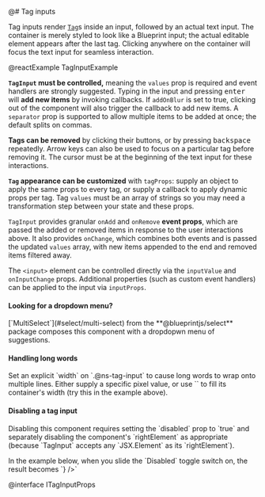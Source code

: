 @# Tag inputs

Tag inputs render [`Tag`](#core/components/tag)s inside an input, followed by an actual text input. The container is merely styled to look like a Blueprint input; the actual editable element appears after the last tag. Clicking anywhere on the container will focus the text input for seamless interaction.

@reactExample TagInputExample

**`TagInput` must be controlled,** meaning the `values` prop is required and event handlers are strongly suggested. Typing in the input and pressing <kbd>enter</kbd> will **add new items** by invoking callbacks. If `addOnBlur` is set to true, clicking out of the component will also trigger the callback to add new items. A `separator` prop is supported to allow multiple items to be added at once; the default splits on commas.

**Tags can be removed** by clicking their <span class="@ns-icon-standard @ns-icon-cross"></span> buttons, or by pressing <kbd>backspace</kbd> repeatedly. Arrow keys can also be used to focus on a particular tag before removing it. The cursor must be at the beginning of the text input for these interactions.

**`Tag` appearance can be customized** with `tagProps`: supply an object to apply the same props to every tag, or supply a callback to apply dynamic props per tag. Tag `values` must be an array of strings so you may need a transformation step between your state and these props.

`TagInput` provides granular `onAdd` and `onRemove` **event props**, which are passed the added or removed items in response to the user interactions above. It also provides `onChange`, which combines both events and is passed the updated `values` array, with new items appended to the end and removed items filtered away.

The `<input>` element can be controlled directly via the `inputValue` and `onInputChange` props. Additional properties (such as custom event handlers) can be applied to the input via `inputProps`.

<div class="@ns-callout @ns-intent-success @ns-icon-info-sign">
    <div class="@ns-callout-text">
        <h4 class="@ns-heading">Looking for a dropdown menu?</h4>
        [`MultiSelect`](#select/multi-select) from the **@blueprintjs/select** package composes this component with a dropdopwn menu of suggestions.
    </div>
</div>

<div class="@ns-callout @ns-intent-primary @ns-icon-info-sign">
    <div class="@ns-callout-text">
        <h4 class="@ns-heading">Handling long words</h4>
        Set an explicit `width` on `.@ns-tag-input` to cause long words to wrap onto multiple lines. Either supply a specific pixel value, or use `<TagInput className="@ns-fill">` to fill its container's width (try this in the example above).
    </div>
</div>

<div class="@ns-callout @ns-intent-primary @ns-icon-info-sign">
    <div class="@ns-callout-text">
        <h4 class="@ns-heading">Disabling a tag input</h4>
        <p>Disabling this component requires setting the `disabled` prop to `true` and separately disabling the component's `rightElement` as appropriate (because `TagInput` accepts any `JSX.Element` as its `rightElement`).</p>
        <p>In the example below, when you slide the `Disabled` toggle switch on, the result becomes `<TagInput ... disabled={true} rightElement={<Button ... disabled={true} />} />`</p>
    </div>
</div>

@interface ITagInputProps
